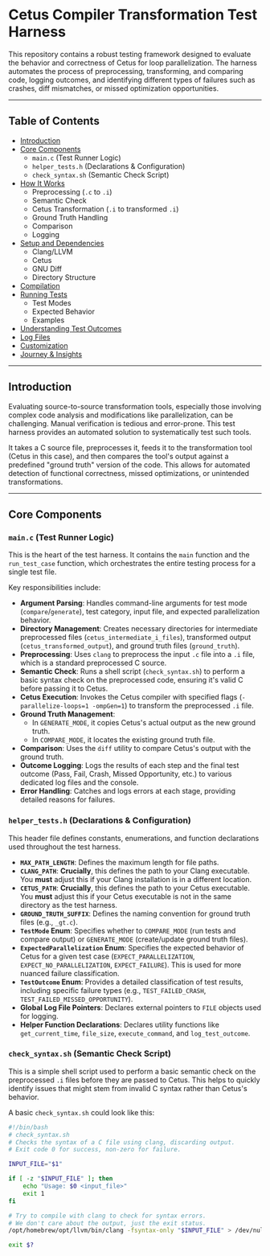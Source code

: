 # Cetus Compiler Transformation Test Harness

This repository contains a robust testing framework designed to evaluate the behavior and correctness of Cetus for loop parallelization. The harness automates the process of preprocessing, transforming, and comparing code, logging outcomes, and identifying different types of failures such as crashes, diff mismatches, or missed optimization opportunities.

---

## Table of Contents

* [Introduction](#introduction)
* [Core Components](#core-components)
    * `main.c` (Test Runner Logic)
    * `helper_tests.h` (Declarations & Configuration)
    * `check_syntax.sh` (Semantic Check Script)
* [How It Works](#how-it-works)
    * Preprocessing (`.c` to `.i`)
    * Semantic Check
    * Cetus Transformation (`.i` to transformed `.i`)
    * Ground Truth Handling
    * Comparison
    * Logging
* [Setup and Dependencies](#setup-and-dependencies)
    * Clang/LLVM
    * Cetus
    * GNU Diff
    * Directory Structure
* [Compilation](#compilation)
* [Running Tests](#running-tests)
    * Test Modes
    * Expected Behavior
    * Examples
* [Understanding Test Outcomes](#understanding-test-outcomes)
* [Log Files](#log-files)
* [Customization](#customization)
* [Journey & Insights](#journey--insights)

---

## Introduction

Evaluating source-to-source transformation tools, especially those involving complex code analysis and modifications like parallelization, can be challenging. Manual verification is tedious and error-prone. This test harness provides an automated solution to systematically test such tools.

It takes a C source file, preprocesses it, feeds it to the transformation tool (Cetus in this case), and then compares the tool's output against a predefined "ground truth" version of the code. This allows for automated detection of functional correctness, missed optimizations, or unintended transformations.

---

## Core Components

### `main.c` (Test Runner Logic)

This is the heart of the test harness. It contains the `main` function and the `run_test_case` function, which orchestrates the entire testing process for a single test file.

Key responsibilities include:

* **Argument Parsing**: Handles command-line arguments for test mode (`compare`/`generate`), test category, input file, and expected parallelization behavior.
* **Directory Management**: Creates necessary directories for intermediate preprocessed files (`cetus_intermediate_i_files`), transformed output (`cetus_transformed_output`), and ground truth files (`ground_truth`).
* **Preprocessing**: Uses `clang` to preprocess the input `.c` file into a `.i` file, which is a standard preprocessed C source.
* **Semantic Check**: Runs a shell script (`check_syntax.sh`) to perform a basic syntax check on the preprocessed code, ensuring it's valid C before passing it to Cetus.
* **Cetus Execution**: Invokes the Cetus compiler with specified flags (`-parallelize-loops=1 -ompGen=1`) to transform the preprocessed `.i` file.
* **Ground Truth Management**:
    * In `GENERATE_MODE`, it copies Cetus's actual output as the new ground truth.
    * In `COMPARE_MODE`, it locates the existing ground truth file.
* **Comparison**: Uses the `diff` utility to compare Cetus's output with the ground truth.
* **Outcome Logging**: Logs the results of each step and the final test outcome (Pass, Fail, Crash, Missed Opportunity, etc.) to various dedicated log files and the console.
* **Error Handling**: Catches and logs errors at each stage, providing detailed reasons for failures.

### `helper_tests.h` (Declarations & Configuration)

This header file defines constants, enumerations, and function declarations used throughout the test harness.

* **`MAX_PATH_LENGTH`**: Defines the maximum length for file paths.
* **`CLANG_PATH`**: **Crucially**, this defines the path to your Clang executable. You **must** adjust this if your Clang installation is in a different location.
* **`CETUS_PATH`**: **Crucially**, this defines the path to your Cetus executable. You **must** adjust this if your Cetus executable is not in the same directory as the test harness.
* **`GROUND_TRUTH_SUFFIX`**: Defines the naming convention for ground truth files (e.g., `_gt.c`).
* **`TestMode` Enum**: Specifies whether to `COMPARE_MODE` (run tests and compare output) or `GENERATE_MODE` (create/update ground truth files).
* **`ExpectedParallelization` Enum**: Specifies the expected behavior of Cetus for a given test case (`EXPECT_PARALLELIZATION`, `EXPECT_NO_PARALLELIZATION`, `EXPECT_FAILURE`). This is used for more nuanced failure classification.
* **`TestOutcome` Enum**: Provides a detailed classification of test results, including specific failure types (e.g., `TEST_FAILED_CRASH`, `TEST_FAILED_MISSED_OPPORTUNITY`).
* **Global Log File Pointers**: Declares external pointers to `FILE` objects used for logging.
* **Helper Function Declarations**: Declares utility functions like `get_current_time`, `file_size`, `execute_command`, and `log_test_outcome`.

### `check_syntax.sh` (Semantic Check Script)

This is a simple shell script used to perform a basic semantic check on the preprocessed `.i` files before they are passed to Cetus. This helps to quickly identify issues that might stem from invalid C syntax rather than Cetus's behavior.

A basic `check_syntax.sh` could look like this:

```bash
#!/bin/bash
# check_syntax.sh
# Checks the syntax of a C file using clang, discarding output.
# Exit code 0 for success, non-zero for failure.

INPUT_FILE="$1"

if [ -z "$INPUT_FILE" ]; then
    echo "Usage: $0 <input_file>"
    exit 1
fi

# Try to compile with clang to check for syntax errors.
# We don't care about the output, just the exit status.
/opt/homebrew/opt/llvm/bin/clang -fsyntax-only "$INPUT_FILE" > /dev/null 2>&1

exit $?
